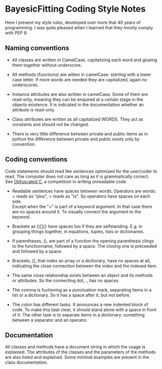 
# BayesicFitting Coding Style Notes


Here I present my style rules, developed over more that 40 years of
programming. I was quite pleased when I learned that they mostly comply
with PEP 8.

## Naming conventions

  + All classes are written in CamelCase, capitalizing each word and glueing
them together without underscore. 

  + All methods (functions) are witten in camelCase: starting with a lower
case letter. If more words are needed they are capitalized, again no
underscores.

  + Instance attributes are also written in camelCase. Some of them are
read-only, meaning they can be enquired at a certain stage in the
objects existence. It is indicated in the documentation whether an
attribute is read-only.

  + Class attributes are written as all capitalized WORDS. They act as
constants and should not be changed. 

  + There is very little difference between private and public items as
in python the difference between private and public exists only by
convention. 

## Coding conventions<br>
Code statements should read like sentences optimized for the user/coder
to read. The computer does not care as long as it is grammatically
correct. See [Obfuscated C](https://ioccc.org), a competition in writing 
unreadable code.

  + Readable sentences have spaces between words. Operators are words: + reads
as "plus", = reads as "is". So operators have spaces on each side. <br>
Except when the "=" is part of a keyword argument. In that case there are 
no spaces around it. To visually connect the argument to the keyword.

  + Brackets as ()[]{} have spaces too if they are selfstanding. E.g. in
grouping things together, in equations, tuples, lists or dictionaries. 

  + If parentheses, (), are part of a function the opening parenthesis
clings to the functionname, followed by a space. The closing one is
preceeded and followed by a space.

  + Brackets, [], that index an array or a dictionary, have no spaces at
all, indicating the close connection between the index and the indexed
item.

  + The same close relationship exists between an object and its methods or
attributes. So the connecting dot, ., has no spaces.

  + The comma is fuctioning as a punctuation mark, separating items in a
list or a dictionary. So it has a space after it, but not before.

  + The colon has different tasks. It announces a new indented block of
code. To make this task clear, it should stand alone with a space in
front of it. The other task is to separate items in a dictionary:
something between a separator and an operator. 

## Documentation<br>
All classes and methods have a document string in which the usage is explained.
The attributes of the classes and the parameters of the methods are also 
listed and explained. Some minimal examples are present in the class 
documentation.
